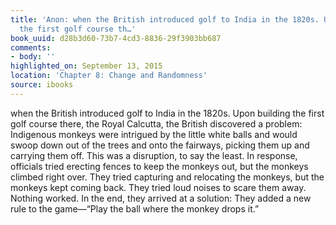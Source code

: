 ```yaml
---
title: 'Anon: when the British introduced golf to India in the 1820s. Upon building
  the first golf course th…'
book_uuid: d28b3d60-73b7-4cd3-8836-29f3903bb687
comments:
- body: ''
highlighted_on: September 13, 2015
location: 'Chapter 8: Change and Randomness'
source: ibooks
---
```


when the British introduced golf to India in the 1820s. Upon building the first golf course there, the Royal Calcutta, the British discovered a problem: Indigenous monkeys were intrigued by the little white balls and would swoop down out of the trees and onto the fairways, picking them up and carrying them off. This was a disruption, to say the least. In response, officials tried erecting fences to keep the monkeys out, but the monkeys climbed right over. They tried capturing and relocating the monkeys, but the monkeys kept coming back. They tried loud noises to scare them away. Nothing worked. In the end, they arrived at a solution: They added a new rule to the game&#x2014;&#x201C;Play the ball where the monkey drops it.&#x201D;